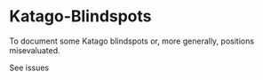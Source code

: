 # Katago-Blindspots
To document some Katago blindspots or, more generally, positions misevaluated.

See issues
